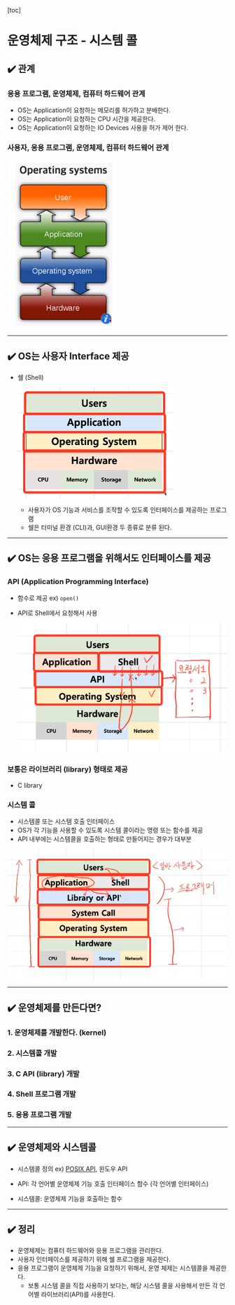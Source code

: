 [toc]

# 운영체제 구조 - 시스템 콜

## :heavy_check_mark: 관계

### 응용 프로그램, 운영체제, 컴퓨터 하드웨어 관계

- OS는 Application이 요청하는 메모리를 허가하고 분배한다.
- OS는 Application이 요청하는 CPU 시간을 제공한다.
- OS는 Application이 요청하는 IO Devices 사용을 허가 제어 한다.



### 사용자, 응용 프로그램, 운영체제, 컴퓨터 하드웨어 관계

![image-20210215211023352](assets/image-20210215211023352.png)



<hr>

## :heavy_check_mark: OS는 사용자 Interface 제공


- 쉘 (Shell)

  ![image-20210215211631338](assets/image-20210215211631338.png)

  - 사용자가 OS 기능과 서비스를 조작할 수 있도록 인터페이스를 제공하는 프로그램
  - 쉘은 터미널 환경 (CLI)과, GUI환경 두 종류로 분류 된다.





<hr>

## :heavy_check_mark: OS는 응용 프로그램을 위해서도 인터페이스를 제공

### API (Application Programming Interface)

- 함수로 제공  ex) `open()`

- API로 Shell에서 요청해서 사용

  ![image-20210215212556275](assets/image-20210215212556275.png)



### 보통은 라이브러리 (library) 형태로 제공

- C library 



### 시스템 콜

- 시스템콜 또는 시스템 호출 인터페이스
- OS가 각 기능을 사용할 수 있도록 시스템 콜이라는 명령 또는 함수를 제공
- API 내부에는 시스템콜을 호출하는 형태로 만들어지는 경우가 대부분

![image-20210215213147924](assets/image-20210215213147924.png)



<hr>

## :heavy_check_mark: 운영체제를 만든다면?


### 1. 운영체제를 개발한다. (kernel)

### 2. 시스템콜 개발

### 3. C API (library) 개발

### 4. Shell 프로그램 개발

### 5. 응용 프로그램 개발



<hr>

## :heavy_check_mark: 운영체제와 시스템콜

- 시스템콜 정의 ex) [POSIX API](https://ko.wikipedia.org/wiki/POSIX), 윈도우 API
- API: 각 언어별 운영체제 기능 호출 인터페이스 함수 (각 언어별 인터페이스)

- 시스템콜: 운영체제 기능을 호출하는 함수





<hr>

## :heavy_check_mark: 정리

- 운영체제는 컴퓨터 하드웨어와 응용 프로그램을 관리한다.
- 사용자 인터페이스를 제공하기 위해 쉘 프로그램을 제공한다.
- 응용 프로그램이 운영체제 기능을 요청하기 위해서, 운영 체제는 시스템콜을 제공한다.
  - 보통 시스템 콜을 직접 사용하기 보다는, 해당 시스템 콜을 사용해서 만든 각 언어별 라이브러리(API)를 사용한다.









